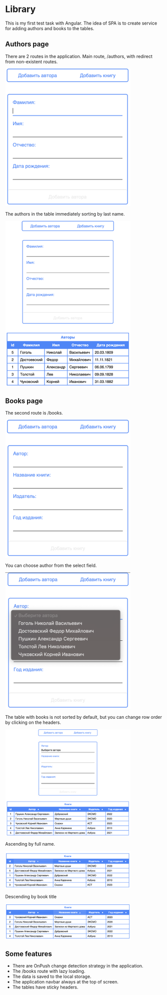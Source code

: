 # Library

This is my first test task with Angular.
The idea of SPA is to create service for adding authors and books to the tables.

## Authors page

There are 2 routes in the application. Main route, /authors, with redirect from non-existent routes.

<img src="src/assets/images/readme/01_start_page.png" alt="Start page" width="400">

The authors in the table immediately sorting by last name.

<img src="src/assets/images/readme/02_sort_by_lastname.png" alt="Sort by lastname" width="400">

## Books page

The second route is /books.

<img src="src/assets/images/readme/03_book_page.png" alt="Book page" width="400">

You can choose author from the select field.

<img src="src/assets/images/readme/04_choose_author.png" alt="Choose author" width="400">

The table with books is not sorted by default, but you can change row order by clicking on the headers.

<img src="src/assets/images/readme/05_add_books.png" alt="Adding book" width="400">

Ascending by full name.

<img src="src/assets/images/readme/06_sort_by_fullname_asc.png" alt="Sort by full name ascending" width="400">

Descending by book title

<img src="src/assets/images/readme/07_sort_by_title_desc.png" alt="Sort by title descending" width="400">

## Some features

- There are OnPush change detection strategy in the application.
- The /books route with lazy loading.
- The data is saved to the local storage.
- The application navbar always at the top of screen.
- The tables have sticky headers.
